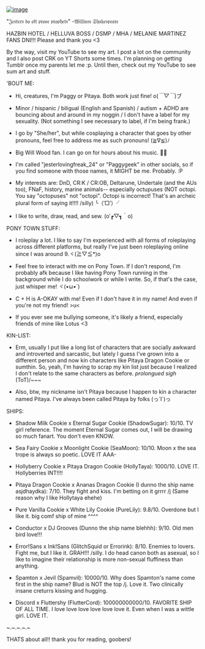 [![image](https://github.com/user-attachments/assets/ff452087-beb1-4029-9b52-80a3e9ed0110)](https://www.youtube.com/watch?v=xvFZjo5PgG0)


"𝔍𝔢𝔰𝔱𝔢𝔯𝔰 𝔡𝔬 𝔬𝔣𝔱 𝔭𝔯𝔬𝔳𝔢 𝔭𝔯𝔬𝔭𝔥𝔢𝔱𝔰"
        -𝔚𝔦𝔩𝔩𝔦𝔞𝔪 𝔖𝔥𝔞𝔨𝔢𝔰𝔭𝔢𝔞𝔯𝔢




HAZBIN HOTEL / HELLUVA BOSS / DSMP / MHA / MELANIE MARTINEZ FANS DNI!!! Please and thank you <3

By the way, visit my YouTube to see my art. I post a lot on the community and I also post CRK on YT Shorts some times. I'm planning on getting Tumblr once my parents let me :p. Until then, check out my YouTube to see sum art and stuff.

'BOUT ME:
- Hi, creatures, I'm Paggy or Pitaya. Both work just fine! o(*￣▽￣*)ブ
  
- Minor / hispanic / biligual (English and Spanish) / autism + ADHD are bouncing about and around in my noggin / I don't have a label for my sexuality. (Not something I see necessary to label, if I'm being frank.)
  
- I go by "She/her", but while cosplaying a character that goes by other pronouns, feel free to address me as such pronouns! (≧∇≦)ﾉ

- Big Will Wood fan. I can go on for hours about his music. 🐀🎹

- I'm called "jesterlovingfreak_24" or "Paggygeek" in other socials, so if you find someone with those names, it MIGHT be me. Probably. :P

- My interests are: DnD, CR:K / CR:OB, Deltarune, Undertale (and the AUs too), FNaF, history, marine animals-- especially octupuses (NOT octopi. You say "octopuses" not "octopi". Octopi is incorrect! That's an archeic plural form of saying it!!!! /silly) ╰（‵□′）╯

- I like to write, draw, read, and sew. (o′┏▽┓｀o)


PONY TOWN STUFF:

- I roleplay a lot. I like to say I'm experienced with all forms of roleplaying across different platforms, but really I've just been roleplaying online since I was around 9.ヾ(≧▽≦*)o

- Feel free to interact with me on Pony Town. If I don't respond, I'm probably afk because I like having Pony Town running in the background while I do schoolwork or while I write. So, if that's the case, just whisper me! ヾ(•ω•`)

- C + H is A-OKAY with me! Even if I don't have it in my name! And even if you're not my friend! >u<

- If you ever see me bullying someone, it's likely a friend, especially friends of mine like Lotus <3


KIN-LIST:
- Erm, usually I put like a long list of characters that are socially awkward and introverted and sarcastic, but lately I guess I've grown into a different person and now kin characters like Pitaya Dragon Cookie or sumthin. So, yeah, I'm having to scrap my kin list just because I realized I don't relate to the same characters as before. *prolongued sigh* (ToT)/~~~
  
- Also, btw, my nickname isn't Pitaya because I happen to kin a character named Pitaya. I've always been called Pitaya by folks (っ´Ι`)っ


SHIPS:
- Shadow Milk Cookie x Eternal Sugar Cookie (ShadowSugar): 10/10. TV girl reference. The moment Eternal Sugar comes out, I will be drawing so much fanart. You don't even KNOW.

- Sea Fairy Cookie x Moonlight Cookie (SeaMoon): 10/10. Moon x the sea trope is always so poetic. LOVE IT AAA-
  
- Hollyberry Cookie x Pitaya Dragon Cookie (HollyTaya): 1000/10. LOVE IT. Hollyberries INT!!!!

- Pitaya Dragon Cookie x Ananas Dragon Cookie (I dunno the ship name asjdhaydka): 7/10. They fight and kiss. I'm betting on it grrrr /j (Same reason why I like Hollytaya ehehe)

- Pure Vanilla Cookie x White Lily Cookie (PureLily): 9.8/10. Overdone but I like it. big comf ship of mine ^^^^

- Conductor x DJ Grooves (Dunno the ship name blehhh): 9/10. Old men bird love!!!

- Error!Sans x Ink!Sans (GlitchSquid or Errorink): 8/10. Enemies to lovers. Fight me, but I like it. GRAH!!! /silly. I do head canon both as asexual, so I like to imagine their relationship is more non-sexual fluffiness than anything.

- Spamton x Jevil (Spamvil): 10000/10. Why does Spamton's name come first in the ship name? Blud is NOT the top /j. Love it. Two clinically insane creturrs kissing and hugging.

- Discord x Fluttershy (FlutterCord): 100000000000/10. FAVORITE SHIP OF ALL TIME. I love love love love love love it. Even when I was a wittle girl. LOVE IT.



~.~.~.~.~
  
THATS about all!! thank you for reading, goobers!


